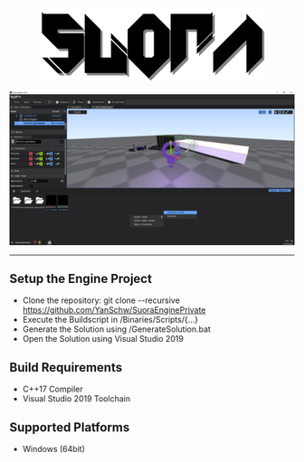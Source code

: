 
<p align="center">
  <a href="https://github.com/YanSchw/SuoraEnginePrivate">
    <img src="Content/EngineContent/SuoraLogo.png" width="400" alt="Suora Engine logo">
  </a>
</p>

![Screenshot of the Suora Engine editor](Docs/Images/SuoraInEditorScreenshot.png)
***
## Setup the Engine Project
- Clone the repository: git clone --recursive https://github.com/YanSchw/SuoraEnginePrivate
- Execute the Buildscript in /Binaries/Scripts/{...}
- Generate the Solution using /GenerateSolution.bat
- Open the Solution using Visual Studio 2019

## Build Requirements
- C++17 Compiler
- Visual Studio 2019 Toolchain

## Supported Platforms
- Windows (64bit)
